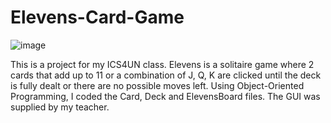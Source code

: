 # Elevens-Card-Game
![image](https://user-images.githubusercontent.com/109870617/227646564-a6f77eca-5414-4cdc-bf19-14f0fad1dc4d.png)

This is a project for my ICS4UN class. Elevens is a solitaire game where 2 cards that add up to 11 or a combination of J, Q, K are clicked until the deck is fully dealt or there are no possible moves left. Using Object-Oriented Programming, I coded the Card, Deck and ElevensBoard files. The GUI was supplied by my teacher.  
